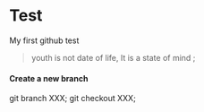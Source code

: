 # Test
My first github test

> youth is not date of life, It is a state of mind ;
#### Create a new branch 
  git branch XXX;
  git checkout XXX;
